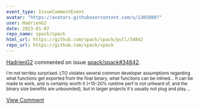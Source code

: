 ```yaml
---
event_type: IssueCommentEvent
avatar: "https://avatars.githubusercontent.com/u/1305080?"
user: HadrienG2
date: 2023-01-07
repo_name: spack/spack
html_url: https://github.com/spack/spack/pull/34842
repo_url: https://github.com/spack/spack
---
```


<a href='https://github.com/HadrienG2' target='_blank'>HadrienG2</a> commented on issue <a href='https://github.com/spack/spack/pull/34842' target='_blank'>spack/spack#34842</a>.

<small>I'm not terribly surprised. LTO violates several common developer assumptions regarding what functions get exported from the final binary, what functions can be inlined... It can be made to work, and is certainly worth it (+10-20% runtime perf is not unheard of, and the binary size benefits are unbounded), but in larger projects it's usually not plug and play....</small>

<a href='https://github.com/spack/spack/pull/34842' target='_blank'>View Comment</a>
